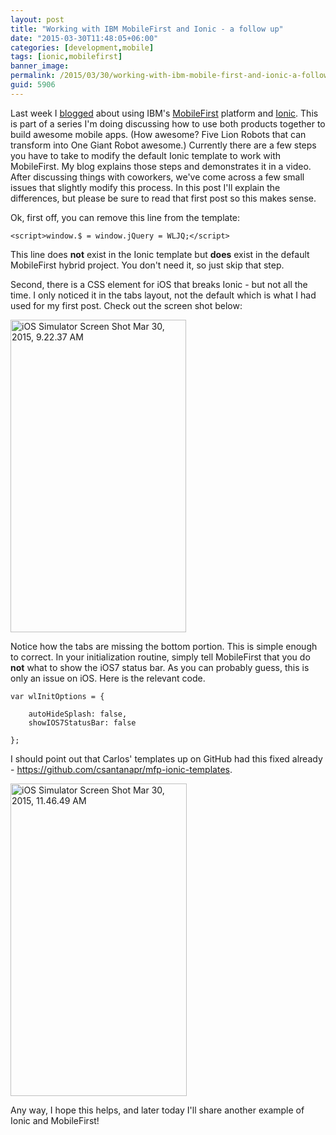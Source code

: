 ```yaml
---
layout: post
title: "Working with IBM MobileFirst and Ionic - a follow up"
date: "2015-03-30T11:48:05+06:00"
categories: [development,mobile]
tags: [ionic,mobilefirst]
banner_image: 
permalink: /2015/03/30/working-with-ibm-mobile-first-and-ionic-a-follow-up
guid: 5906
---
```


Last week I <a href="http://www.raymondcamden.com/2015/03/23/working-with-ibm-mobilefirst-and-the-ionic-framework">blogged</a> about using IBM's <a href="http://www.ibm.com/mobilefirst/us/en/">MobileFirst</a> platform and <a href="http://www.ionicframework.com/">Ionic</a>. This is part of a series I'm doing discussing how to use both products together to build awesome mobile apps. (How awesome? Five Lion Robots that can transform into One Giant Robot awesome.) Currently there are a few steps you have to take to modify the default Ionic template to work with MobileFirst. My blog explains those steps and demonstrates it in a video. After discussing things with coworkers, we've come across a few small issues that slightly modify this process. In this post I'll explain the differences, but please be sure to read that first post so this makes sense.

<!--more-->

Ok, first off, you can remove this line from the template: 

<pre><code class="language-javascript">&lt;script&gt;window.$ = window.jQuery = WLJQ;&lt;&#x2F;script&gt;</code></pre>

This line does <strong>not</strong> exist in the Ionic template but <strong>does</strong> exist in the default MobileFirst hybrid project. You don't need it, so just skip that step. 

Second, there is a CSS element for iOS that breaks Ionic - but not all the time. I only noticed it in the tabs layout, not the default which is what I had used for my first post. Check out the screen shot below:

<a href="http://www.raymondcamden.com/wp-content/uploads/2015/03/iOS-Simulator-Screen-Shot-Mar-30-2015-9.22.37-AM.png"><img src="https://static.raymondcamden.com/images/wp-content/uploads/2015/03/iOS-Simulator-Screen-Shot-Mar-30-2015-9.22.37-AM.png" alt="iOS Simulator Screen Shot Mar 30, 2015, 9.22.37 AM" width="281" height="500" class="alignnone size-full wp-image-5907" /></a>

Notice how the tabs are missing the bottom portion. This is simple enough to correct. In your initialization routine, simply tell MobileFirst that you do <strong>not</strong> what to show the iOS7 status bar. As you can probably guess, this is only an issue on iOS. Here is the relevant code.

<pre><code class="language-javascript">var wlInitOptions = {
	
	autoHideSplash: false,
	showIOS7StatusBar: false
		 
};</code></pre>

I should point out that Carlos' templates up on GitHub had this fixed already - <a href="https://github.com/csantanapr/mfp-ionic-templates">https://github.com/csantanapr/mfp-ionic-templates</a>. 

<a href="http://www.raymondcamden.com/wp-content/uploads/2015/03/iOS-Simulator-Screen-Shot-Mar-30-2015-11.46.49-AM.png"><img src="https://static.raymondcamden.com/images/wp-content/uploads/2015/03/iOS-Simulator-Screen-Shot-Mar-30-2015-11.46.49-AM.png" alt="iOS Simulator Screen Shot Mar 30, 2015, 11.46.49 AM" width="282" height="500" class="alignnone size-full wp-image-5909" /></a>

Any way, I hope this helps, and later today I'll share another example of Ionic and MobileFirst!